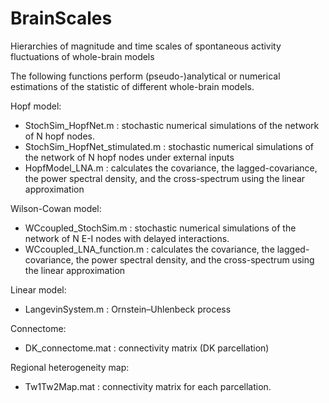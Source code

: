 # BrainScales
Hierarchies of magnitude and time scales of spontaneous activity fluctuations of whole-brain models

The following functions perform (pseudo-)analytical or numerical estimations of the statistic of different whole-brain models.

Hopf model:

- StochSim_HopfNet.m : stochastic numerical simulations of the network of N hopf nodes.
- StochSim_HopfNet_stimulated.m : stochastic numerical simulations of the network of N hopf nodes under external inputs
- HopfModel_LNA.m :  calculates the covariance, the lagged-covariance, the power spectral density, and the cross-spectrum using the linear approximation

Wilson-Cowan model:

- WCcoupled_StochSim.m : stochastic numerical simulations of the network of N E-I nodes with delayed interactions.
- WCcoupled_LNA_function.m :  calculates the covariance, the lagged-covariance, the power spectral density, and the cross-spectrum using the linear approximation

Linear model:

- LangevinSystem.m : Ornstein–Uhlenbeck process

Connectome:

- DK_connectome.mat : connectivity matrix (DK parcellation)

Regional heterogeneity map:

- Tw1Tw2Map.mat : connectivity matrix for each parcellation.

